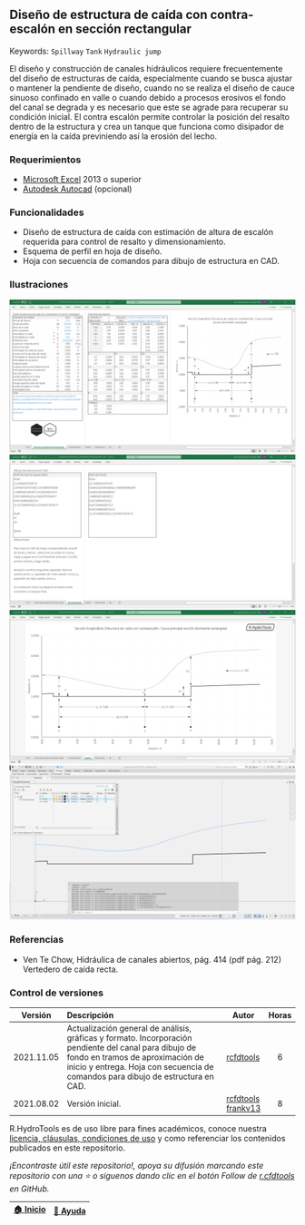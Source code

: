 ## Diseño de estructura de caída con contra-escalón en sección rectangular
Keywords: `Spillway` `Tank` `Hydraulic jump`

El diseño y construcción de canales hidráulicos requiere frecuentemente del diseño de estructuras de caída, especialmente cuando se busca ajustar o mantener la pendiente de diseño, cuando no se realiza el diseño de cauce sinuoso confinado en valle o cuando debido a procesos erosivos el fondo del canal se degrada y es necesario que este se agrade para recuperar su condición inicial. El contra escalón permite controlar la posición del resalto dentro de la estructura y crea un tanque que funciona como disipador de energía en la caída previniendo así la erosión del lecho.


### Requerimientos

* [Microsoft Excel](https://www.microsoft.com/en-us/microsoft-365/excel) 2013 o superior
* [Autodesk Autocad](https://www.autodesk.com/products/autocad/) (opcional)


### Funcionalidades

* Diseño de estructura de caída con estimación de altura de escalón requerida para control de resalto y dimensionamiento.
* Esquema de perfil en hoja de diseño.
* Hoja con secuencia de comandos para dibujo de estructura en CAD.


### Ilustraciones

![R.HydroTools.DisenoEstructuraCaidaConContraescalon.Screenshot1](https://github.com/rcfdtools/R.HydroTools/blob/main/DisenoEstructuraCaidaConContraescalon/Screenshot/Screenshot1.png)
![R.HydroTools.DisenoEstructuraCaidaConContraescalon.Screenshot2](https://github.com/rcfdtools/R.HydroTools/blob/main/DisenoEstructuraCaidaConContraescalon/Screenshot/Screenshot2.png)
![R.HydroTools.DisenoEstructuraCaidaConContraescalon.Screenshot3](https://github.com/rcfdtools/R.HydroTools/blob/main/DisenoEstructuraCaidaConContraescalon/Screenshot/Screenshot3.png)
![R.HydroTools.DisenoEstructuraCaidaConContraescalon.Screenshot4](https://github.com/rcfdtools/R.HydroTools/blob/main/DisenoEstructuraCaidaConContraescalon/Screenshot/Screenshot4.png)


### Referencias

* Ven Te Chow, Hidráulica de canales abiertos, pág. 414 (pdf pág. 212) Vertedero de caída recta.


### Control de versiones

| Versión    | Descripción                                                                                                                                                                                                                   | Autor                                                                                | Horas |
|------------|:------------------------------------------------------------------------------------------------------------------------------------------------------------------------------------------------------------------------------|--------------------------------------------------------------------------------------|:-----:|
| 2021.11.05 | Actualización general de análisis, gráficas y formato. Incorporación pendiente del canal para dibujo de fondo en tramos de aproximación de inicio y entrega. Hoja con secuencia de comandos para dibujo de estructura en CAD. | [rcfdtools](https://github.com/rcfdtools)                                            |   6   |
| 2021.08.02 | Versión inicial.                                                                                                                                                                                                              | [rcfdtools](https://github.com/rcfdtools)<br>[frankv13](https://github.com/frankv13) |   8   |


R.HydroTools es de uso libre para fines académicos, conoce nuestra [licencia, cláusulas, condiciones de uso](https://github.com/rcfdtools/R.HydroTools/wiki/License) y como referenciar los contenidos publicados en este repositorio.

_¡Encontraste útil este repositorio!, apoya su difusión marcando este repositorio con una ⭐ o síguenos dando clic en el botón Follow de [r.cfdtools](https://github.com/rcfdtools) en GitHub._

| [:house: Inicio](https://github.com/rcfdtools/R.HydroTools/wiki) | [:beginner: Ayuda](https://github.com/rcfdtools/R.HydroTools/discussions/9) |
|------------------------------------------------------------------|------------------------------------------------------------------------------|

